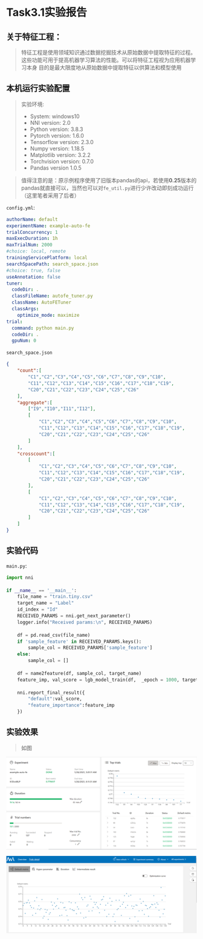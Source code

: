 # Task3.1实验报告

## 关于特征工程：

> 特征工程是使用领域知识通过数据挖掘技术从原始数据中提取特征的过程。这些功能可用于提高机器学习算法的性能。可以将特征工程视为应用机器学习本身
> 目的是最大限度地从原始数据中提取特征以供算法和模型使用

## 本机运行实验配置

> 实验环境: 
> - System: windows10
> - NNI version: 2.0
> - Python version: 3.8.3
> - Pytorch version: 1.6.0
> - Tensorflow version: 2.3.0
> - Numpy version: 1.18.5
> - Matplotlib version: 3.2.2 
> - Torchvision version: 0.7.0
> - Pandas version 1.0.5

> 值得注意的是：原示例程序使用了旧版本pandas的api，若使用**0.25**版本的pandas就直接可以，当然也可以对`fe_util.py`进行少许改动即刻成功运行（这里笔者采用了后者）

`config.yml`:

```yml
authorName: default
experimentName: example-auto-fe
trialConcurrency: 1
maxExecDuration: 1h
maxTrialNum: 2000
#choice: local, remote
trainingServicePlatform: local
searchSpacePath: search_space.json
#choice: true, false
useAnnotation: false
tuner:
  codeDir: .
  classFileName: autofe_tuner.py
  className: AutoFETuner
  classArgs:
    optimize_mode: maximize
trial:
  command: python main.py
  codeDir: .
  gpuNum: 0

```

`search_space.json`

```json
{
    "count":[
        "C1","C2","C3","C4","C5","C6","C7","C8","C9","C10",
        "C11","C12","C13","C14","C15","C16","C17","C18","C19",
        "C20","C21","C22","C23","C24","C25","C26"
    ],
    "aggregate":[
        ["I9","I10","I11","I12"],
        [
            "C1","C2","C3","C4","C5","C6","C7","C8","C9","C10",
            "C11","C12","C13","C14","C15","C16","C17","C18","C19",
            "C20","C21","C22","C23","C24","C25","C26"
        ]
    ],
    "crosscount":[
        [
            "C1","C2","C3","C4","C5","C6","C7","C8","C9","C10",
            "C11","C12","C13","C14","C15","C16","C17","C18","C19",
            "C20","C21","C22","C23","C24","C25","C26"
        ],
        [
            "C1","C2","C3","C4","C5","C6","C7","C8","C9","C10",
            "C11","C12","C13","C14","C15","C16","C17","C18","C19",
            "C20","C21","C22","C23","C24","C25","C26"
        ]
    ]
}
```

## 实验代码

`main.py`:

```python
import nni

if __name__ == '__main__':
    file_name = "train.tiny.csv"
    target_name = "Label"
    id_index = "Id"
	RECEIVED_PARAMS = nni.get_next_parameter()
	logger.info("Received params:\n", RECEIVED_PARAMS)

	df = pd.read_csv(file_name)
	if 'sample_feature' in RECEIVED_PARAMS.keys():
    	sample_col = RECEIVED_PARAMS['sample_feature']
	else:
    	sample_col = []

    df = name2feature(df, sample_col, target_name)
    feature_imp, val_score = lgb_model_train(df,  _epoch = 1000, target_name = target_name, id_index = id_index)
    
    nni.report_final_result({
        "default":val_score, 
        "feature_importance":feature_imp
    })
```



## 实验效果

> 如图

![img1](img/image-20210126221628132.png)

![img2](img/image-20210126221652734.png)



